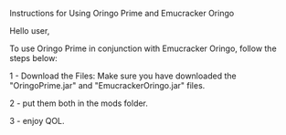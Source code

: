 Instructions for Using Oringo Prime and Emucracker Oringo

Hello user,

To use Oringo Prime in conjunction with Emucracker Oringo, follow the steps below:

1 - Download the Files: Make sure you have downloaded the "OringoPrime.jar" and "EmucrackerOringo.jar" files.

2 - put them both in the mods folder.

3 - enjoy QOL.
